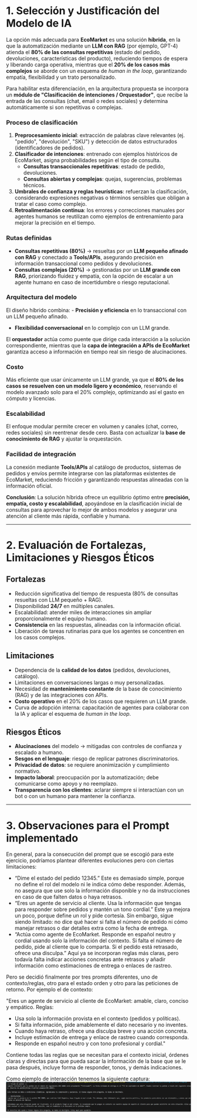# 1. Selección y Justificación del Modelo de IA

La opción más adecuada para **EcoMarket** es una solución **híbrida**,
en la que la automatización mediante un **LLM con RAG** (por ejemplo,
GPT-4) atienda el **80% de las consultas repetitivas** (estado del
pedido, devoluciones, características del producto), reduciendo tiempos
de espera y liberando carga operativa, mientras que el **20% de los
casos más complejos** se aborde con un esquema de *human in the loop*,
garantizando empatía, flexibilidad y un trato personalizado.

Para habilitar esta diferenciación, en la arquitectura propuesta se
incorpora un **módulo de "Clasificación de intenciones / Orquestador"**,
que recibe la entrada de las consultas (chat, email o redes sociales) y
determina automáticamente si son repetitivas o complejas.

### Proceso de clasificación

1.  **Preprocesamiento inicial**: extracción de palabras clave
    relevantes (ej. "pedido", "devolución", "SKU") y detección de datos
    estructurados (identificadores de pedidos).
2.  **Clasificador de intenciones**: entrenado con ejemplos históricos
    de EcoMarket, asigna probabilidades según el tipo de consulta.
    -   **Consultas transaccionales repetitivas**: estado de pedido,
        devoluciones.
    -   **Consultas abiertas y complejas**: quejas, sugerencias,
        problemas técnicos.
3.  **Umbrales de confianza y reglas heurísticas**: refuerzan la
    clasificación, considerando expresiones negativas o términos
    sensibles que obligan a tratar el caso como complejo.
4.  **Retroalimentación continua**: los errores y correcciones manuales
    por agentes humanos se reutilizan como ejemplos de entrenamiento
    para mejorar la precisión en el tiempo.

### Rutas definidas

-   **Consultas repetitivas (80%)** → resueltas por un **LLM pequeño
    afinado con RAG** y conectado a **Tools/APIs**, asegurando precisión
    en información transaccional como pedidos y devoluciones.
-   **Consultas complejas (20%)** → gestionadas por un **LLM grande con
    RAG**, priorizando fluidez y empatía, con la opción de escalar a un
    agente humano en caso de incertidumbre o riesgo reputacional.

### Arquitectura del modelo

El diseño híbrido combina: - **Precisión y eficiencia** en lo
transaccional con un LLM pequeño afinado.
- **Flexibilidad conversacional** en lo complejo con un LLM grande.

El **orquestador** actúa como puente que dirige cada interacción a la
solución correspondiente, mientras que la **capa de integración a APIs
de EcoMarket** garantiza acceso a información en tiempo real sin riesgo
de alucinaciones.

### Costo

Más eficiente que usar únicamente un LLM grande, ya que el **80% de los
casos se resuelven con un modelo ligero y económico**, reservando el
modelo avanzado solo para el 20% complejo, optimizando así el gasto en
cómputo y licencias.

### Escalabilidad

El enfoque modular permite crecer en volumen y canales (chat, correo,
redes sociales) sin reentrenar desde cero. Basta con actualizar la
**base de conocimiento de RAG** y ajustar la orquestación.

### Facilidad de integración

La conexión mediante **Tools/APIs** al catálogo de productos, sistemas
de pedidos y envíos permite integrarse con las plataformas existentes de
EcoMarket, reduciendo fricción y garantizando respuestas alineadas con
la información oficial.

**Conclusión**: La solución híbrida ofrece un equilibrio óptimo entre
**precisión, empatía, costo y escalabilidad**, apoyándose en la
clasificación inicial de consultas para aprovechar lo mejor de ambos
modelos y asegurar una atención al cliente más rápida, confiable y
humana.

------------------------------------------------------------------------

# 2. Evaluación de Fortalezas, Limitaciones y Riesgos Éticos

## Fortalezas

-   Reducción significativa del tiempo de respuesta (80% de consultas
    resueltas con LLM pequeño + RAG).
-   Disponibilidad **24/7** en múltiples canales.
-   Escalabilidad: atender miles de interacciones sin ampliar
    proporcionalmente el equipo humano.
-   **Consistencia** en las respuestas, alineadas con la información
    oficial.
-   Liberación de tareas rutinarias para que los agentes se concentren
    en los casos complejos.

## Limitaciones

-   Dependencia de la **calidad de los datos** (pedidos, devoluciones,
    catálogo).
-   Limitaciones en conversaciones largas o muy personalizadas.
-   Necesidad de **mantenimiento constante** de la base de conocimiento
    (RAG) y de las integraciones con APIs.
-   **Costo operativo** en el 20% de los casos que requieren un LLM
    grande.
-   Curva de adopción interna: capacitación de agentes para colaborar
    con la IA y aplicar el esquema de *human in the loop*.

## Riesgos Éticos

-   **Alucinaciones** del modelo → mitigadas con controles de confianza
    y escalado a humano.
-   **Sesgos en el lenguaje**: riesgo de replicar patrones
    discriminatorios.
-   **Privacidad de datos**: se requiere anonimización y cumplimiento
    normativo.
-   **Impacto laboral**: preocupación por la automatización; debe
    comunicarse como apoyo y no reemplazo.
-   **Transparencia con los clientes**: aclarar siempre si interactúan
    con un bot o con un humano para mantener la confianza.

------------------------------------------------------------------------

# 3. Observaciones para el Prompt implementado

En general, para la consecución del prompt que se escogió para este ejercicio, 
podríamos plantear diferentes evoluciones pero con ciertas limitaciones:

 - “Dime el estado del pedido 12345.” Este es demasiado simple, porque no define el rol del modelo ni le indica cómo debe responder. Además, no asegura que use solo la información disponible y no da instrucciones en caso de que falten datos o haya retrasos.
 - “Eres un agente de servicio al cliente. Usa la información que tengas para responder sobre pedidos y mantén un tono cordial.” Este ya mejora un poco, porque define un rol y pide cortesía. Sin embargo, sigue siendo limitado: no dice qué hacer si falta el número de pedido ni cómo manejar retrasos o dar detalles extra como la fecha de entrega.
 - “Actúa como agente de EcoMarket. Responde en español neutro y cordial usando solo la información del contexto. Si falta el número de pedido, pide al cliente que lo comparta. Si el pedido está retrasado, ofrece una disculpa.” Aquí ya se incorporan reglas más claras, pero todavía falta indicar acciones concretas ante retrasos y añadir información como estimaciones de entrega o enlaces de rastreo.

 Pero se decidió finalmente por tres prompts diferentes, uno de contexto/reglas, otro para el estado orden y otro para las peticiones de retorno. Por ejemplo el de contexto:

 "Eres un agente de servicio al cliente de EcoMarket: amable, claro, conciso y empático.
Reglas:
- Usa solo la información provista en el contexto (pedidos y políticas).
- Si falta información, pide amablemente el dato necesario y no inventes.
- Cuando haya retraso, ofrece una disculpa breve y una acción concreta.
- Incluye estimación de entrega y enlace de rastreo cuando corresponda.
- Responde en español neutro y con tono profesional y cordial."

Contiene todas las reglas que se necesitan para el contexto inicial, órdenes claras y directas para que pueda sacar la información de la base que se le pasa después, incluye forma de responder, tonos, y demás indicaciones.

Como ejemplo de interacción tenemos la siguiente captura:
![alt text](resultado.png)